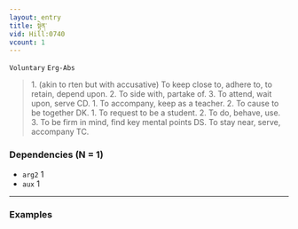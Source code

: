 ```yaml
---
layout: entry
title: སྟེན་
vid: Hill:0740
vcount: 1
---
```

`Voluntary` `Erg-Abs`
> 1\.
 (akin to rten but with accusative) To keep close to, adhere to, to retain, depend upon\.
 2\.
 To side with, partake of\.
 3\.
 To attend, wait upon, serve CD\.
 1\.
 To accompany, keep as a teacher\.
 2\.
 To cause to be together DK\.
 1\.
 To request to be a student\.
 2\.
 To do, behave, use\.
 3\.
 To be firm in mind, find key mental points DS\.
 To stay near, serve, accompany TC\.

### Dependencies (N = 1)
* `arg2` 1
* `aux` 1

---

### Examples



